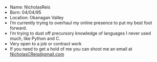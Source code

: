 - Name: NicholasReis
- Born: 04/04/95
- Location: Okanagan Valley
- I’m currently trying to overhaul my online presence to put my best foot forward.
- I’m trying to dust off precursory knowledge of languages I never used much, like Python and C.
- Very open to a job or contract work
- If you need to get a hold of me you can shoot me an email at NicholasCReis@gmail.com

<!---
NicholasReis/NicholasReis is a ✨ special ✨ repository because its `README.md` (this file) appears on your GitHub profile.
You can click the Preview link to take a look at your changes.
--->

